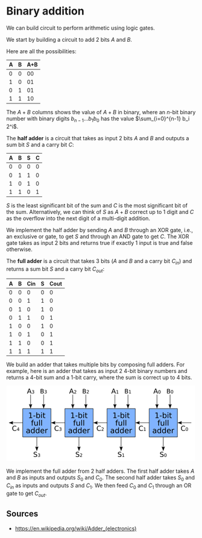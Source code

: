 # Binary addition

We can build circuit to perform arithmetic using logic gates.

We start by building a circuit to add 2 bits $A$ and $B$.

Here are all the possibilities:

|A|B|A+B|
|-|-|---|
|0|0|00|
|1|0|01|
|0|1|01|
|1|1|10|

The $A+B$ columns shows the value of $A+B$ in binary, where an $n$-bit binary number with binary digits $b_{n-1} \ldots b_1 b_0$ has the value $\sum_{i=0}^{n-1} b_i 2^i$.

The **half adder** is a circuit that takes as input 2 bits $A$ and $B$ and outputs a sum bit $S$ and a carry bit $C$:

|A|B|S|C|
|-|-|-|-|
|0|0|0|0|
|0|1|1|0|
|1|0|1|0|
|1|1|0|1|

$S$ is the least significant bit of the sum and $C$ is the most significant bit of the sum. Alternatively, we can think of $S$ as $A+B$ correct up to 1 digit and $C$ as the overflow into the next digit of a multi-digit addition.

We implement the half adder by sending $A$ and $B$ through an XOR gate, i.e., an exclusive or gate, to get $S$ and through an AND gate to get $C$. The XOR gate takes as input 2 bits and returns true if exactly 1 input is true and false otherwise.

The **full adder** is a circuit that takes 3 bits ($A$ and $B$ and a carry bit $C_{in}$) and returns a sum bit $S$ and a carry bit $C_{out}$:

|A|B|Cin|S|Cout|
|-|-|---|-|----|
|0|0|0|0|0|
|0|0|1|1|0|
|0|1|0|1|0|
|0|1|1|0|1|
|1|0|0|1|0|
|1|0|1|0|1|
|1|1|0|0|1|
|1|1|1|1|1|

We build an adder that takes multiple bits by composing full adders. For example, here is an adder that takes as input 2 4-bit binary numbers and returns a 4-bit sum and a 1-bit carry, where the sum is correct up to 4 bits.

![4_bit_ripple_carry_adder](/img/4_bit_ripple_carry_adder.png)

We implement the full adder from 2 half adders. The first half adder takes $A$ and $B$ as inputs and outputs $S_0$ and $C_0$. The second half adder takes $S_0$ and $C_{in}$ as inputs and outputs $S$ and $C_1$. We then feed $C_0$ and $C_1$ through an OR gate to get $C_{out}$.

## Sources

* https://en.wikipedia.org/wiki/Adder_(electronics)